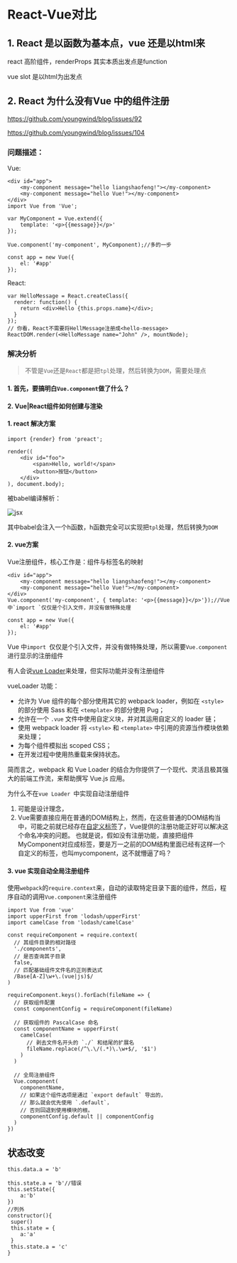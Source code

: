 # React-Vue对比

## 1. React 是以函数为基本点，vue 还是以html来

react 高阶组件，renderProps 其实本质出发点是function

vue slot 是以html为出发点











## 2. React 为什么没有Vue 中的组件注册

https://github.com/youngwind/blog/issues/92

https://github.com/youngwind/blog/issues/104

### 问题描述：

Vue:

```vue
<div id="app">
    <my-component message="hello liangshaofeng!"></my-component>
    <my-component message="hello Vue!"></my-component>
</div>
import Vue from 'Vue';

var MyComponent = Vue.extend({
    template: '<p>{{message}}</p>'
});

Vue.component('my-component', MyComponent);//多的一步

const app = new Vue({
    el: '#app'
});
```

React:

```react
var HelloMessage = React.createClass({
  render: function() {
    return <div>Hello {this.props.name}</div>;
  }
});
// 你看，React不需要将HellMessage注册成<hello-message>
ReactDOM.render(<HelloMessage name="John" />, mountNode);
```



### 解决分析

> 不管是`Vue`还是`React`都是把`tpl`处理，然后转换为`DOM`，需要处理点

#### 1. 首先，要搞明白`Vue.component`做了什么？





#### 2. Vue|React组件如何创建与渲染





#### 1. react 解决方案

```react
import {render} from 'preact';

render((
    <div id="foo">
        <span>Hello, world!</span>
        <button>按钮</button>
    </div>
), document.body);
```

被babel编译解析：

![jsx](/Users/didi/git/blog/知识体系梳理/assets/60cc7362-4132-11e7-8279-edc3f52fe814.png)

其中babel会注入一个h函数，h函数完全可以实现把`tpl`处理，然后转换为`DOM`



#### 2. vue方案

Vue注册组件，核心工作是：组件与标签名的映射

```vue
<div id="app">
    <my-component message="hello liangshaofeng!"></my-component>
    <my-component message="hello Vue!"></my-component>
</div>
Vue.component('my-component', { template: '<p>{{message}}</p>'});//Vue 中`import `仅仅是个引入文件，并没有做特殊处理

const app = new Vue({
    el: '#app'
});
```

Vue 中`import `仅仅是个引入文件，并没有做特殊处理，所以需要`Vue.component`进行显示的注册组件

有人会说[vue Loader](https://vue-loader.vuejs.org/zh/)来处理，但实际功能并没有注册组件



vueLoader 功能：

- 允许为 Vue 组件的每个部分使用其它的 webpack loader，例如在 `<style>` 的部分使用 Sass 和在 `<template>` 的部分使用 Pug；
- 允许在一个 `.vue` 文件中使用自定义块，并对其运用自定义的 loader 链；
- 使用 webpack loader 将 `<style>` 和 `<template>` 中引用的资源当作模块依赖来处理；
- 为每个组件模拟出 scoped CSS；
- 在开发过程中使用热重载来保持状态。

简而言之，webpack 和 Vue Loader 的结合为你提供了一个现代、灵活且极其强大的前端工作流，来帮助撰写 Vue.js 应用。

为什么不在`vue Loader `中实现自动注册组件

1. 可能是设计理念，
2. Vue需要直接应用在普通的DOM结构上，然而，在这些普通的DOM结构当中，可能之前就已经存在[自定义标签](http://www.cnblogs.com/rubylouvre/p/3307413.html)了，Vue提供的注册功能正好可以解决这个命名冲突的问题。
   也就是说，假如没有注册功能，直接把组件MyComponent对应成标签，要是万一之前的DOM结构里面已经有这样一个自定义的标签，也叫mycomponent，这不就懵逼了吗？



#### 3. vue 实现自动全局注册组件

使用`webpack`的`require.context`来，自动的读取特定目录下面的组件，然后，程序自动的调用`Vue.component`来注册组件

```vue
import Vue from 'vue'
import upperFirst from 'lodash/upperFirst'
import camelCase from 'lodash/camelCase'

const requireComponent = require.context(
  // 其组件目录的相对路径
  './components',
  // 是否查询其子目录
  false,
  // 匹配基础组件文件名的正则表达式
  /Base[A-Z]\w+\.(vue|js)$/
)

requireComponent.keys().forEach(fileName => {
  // 获取组件配置
  const componentConfig = requireComponent(fileName)

  // 获取组件的 PascalCase 命名
  const componentName = upperFirst(
    camelCase(
      // 剥去文件名开头的 `./` 和结尾的扩展名
      fileName.replace(/^\.\/(.*)\.\w+$/, '$1')
    )
  )

  // 全局注册组件
  Vue.component(
    componentName,
    // 如果这个组件选项是通过 `export default` 导出的，
    // 那么就会优先使用 `.default`，
    // 否则回退到使用模块的根。
    componentConfig.default || componentConfig
  )
})

```



## 状态改变

```vue
this.data.a = 'b'
```



```rea
this.state.a = 'b'//错误
this.setState({
	a:'b'
})
//列外
constructor(){
 super()
 this.state = {
 	a:'a'
 }
 this.state.a = 'c'
}
```



```react

```



